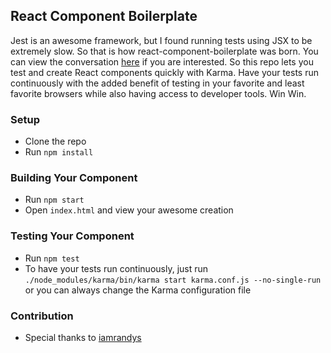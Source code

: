 ## React Component Boilerplate

Jest is an awesome framework, but I found running tests using JSX to be extremely slow. So that is how react-component-boilerplate was born. You can view the conversation [here](https://github.com/facebook/jest/issues/116) if you are interested. So this repo lets you test and create React components quickly with Karma. Have your tests run continuously with the added benefit of testing in your favorite and least favorite browsers while also having access to developer tools. Win Win.

### Setup

* Clone the repo
* Run `npm install`

### Building Your Component

* Run `npm start`
* Open `index.html` and view your awesome creation

### Testing Your Component

* Run `npm test`
* To have your  tests run continuously, just run `./node_modules/karma/bin/karma start karma.conf.js --no-single-run` or you can always change the Karma configuration file

### Contribution

* Special thanks to [iamrandys](https://github.com/iamrandys)
